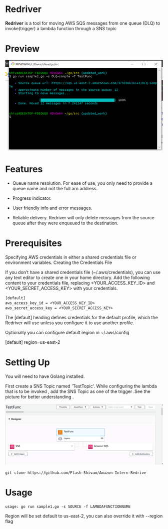 <h1>Redriver</h1>

**Redriver** is a tool for moving AWS SQS messages from one queue (DLQ) to invoke(trigger) a lambda function through a SNS topic 
<h1>Preview</h1>

![](https://github.com/Flash-Shivam/Amazon-Intern-Redrive/blob/master/Screenshot%20(190).png)

<h1>Features</h1>

- Queue name resolution. For ease of use, you only need to provide a queue name and not the full arn address.

- Progress indicator.

- User friendly info and error messages.

- Reliable delivery. Redriver will only delete messages from the source queue after they were enqueued to the destination.

<h1>Prerequisites</h1>

Specifying AWS credentials in either a shared credentials file or environment variables.
Creating the Credentials File

If you don’t have a shared credentials file (~/.aws/credentials), you can use any text editor to create one in your home directory. Add the following content to your credentials file, replacing <YOUR_ACCESS_KEY_ID> and <YOUR_SECRET_ACCESS_KEY> with your credentials.

```
[default]
aws_access_key_id = <YOUR_ACCESS_KEY_ID>
aws_secret_access_key = <YOUR_SECRET_ACCESS_KEY>
```


The [default] heading defines credentials for the default profile, which the Redriver will use unless you configure it to use another profile.

Optionally you can configure default region in ~/.aws/config

[default]
region=us-east-2

<h1>Setting Up</h1>

You will need to have Golang installed.

First create a SNS Topic named 'TestTopic'. While configuring the lambda that is to be invoked , add the SNS Topic as one of the trigger .See the picture for better understanding .

![](https://github.com/Flash-Shivam/Amazon-Intern-Redrive/blob/master/Screenshot%20(222).png)

```
git clone https://github.com/Flash-Shivam/Amazon-Intern-Redrive
```


<h1>Usage</h1>

```
usage: go run sample1.go -s SOURCE -f LAMBDAFUNCTIONNAME
```

Region will be set default to us-east-2, you can also override it with --region flag
